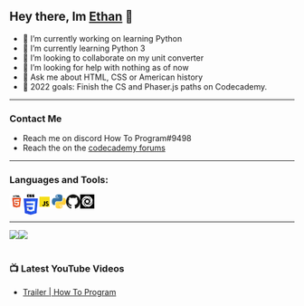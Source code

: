 ## Hey there, Im [Ethan](https://ethan-master-coding.github.io/My-work/) 👋

- 🔭 I’m currently working on learning Python
- 🌱 I’m currently learning Python 3
- 👯 I’m looking to collaborate on my unit converter
- 🤔 I’m looking for help with nothing as of now
- 💬 Ask me about HTML, CSS or American history
- 🥅 2022 goals: Finish the CS and Phaser.js paths on Codecademy.
___

### Contact Me
- Reach me on discord How To Program#9498
- Reach the on the [codecademy forums](https://discuss.codecademy.com/u/ethanmasterprogram/summary)

___

### Languages and Tools:

<img align="left" alt="HTML Logo" width="25px" src="./HTML.png" />
<img align="left" alt="CSS Logo" width="25px" src="./CSS.png" />
<img align="left" alt="JS Logo" width="25px" src="./JS.png" /> 
<img align="left" alt="Python Logo" width="25px" src="./Python.png" />
<img align="left" alt="Github Logo" width="25px" src="./github.png" />
<img align="left" alt="Replit Logo" width="25px" src="./replit.png" />

<br />
<br />

___

<img align="left" src = "https://github-readme-stats.vercel.app/api?username=Ethan-Master-Coding&count_private=true&show_icons=true&theme=dark" />

<img align="left" src = "https://github-readme-stats.vercel.app/api/top-langs/?username=Ethan-Master-Coding&theme=dark" />

<br />
<br />

### 📺 Latest YouTube Videos

<!-- YOUTUBE:START -->
- [Trailer | How To Program](https://www.youtube.com/watch?v=h4DTF2_tcXI)
<!-- YOUTUBE:END -->
